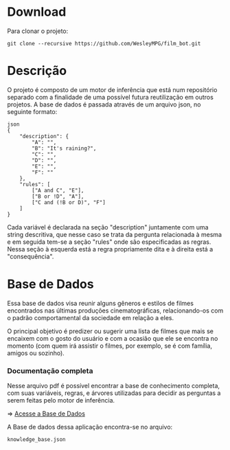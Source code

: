 
# Download

Para clonar o projeto:

	git clone --recursive https://github.com/WesleyMPG/film_bot.git

# Descrição
O projeto é composto de um motor de inferência que está num repositório separado com a finalidade de uma possível futura reutilização em outros projetos.
A base de dados é passada através de um arquivo json, no seguinte formato:


    json
	{
		"description": {
			"A": "",
			"B": "It's raining?",
			"C": "", 
			"D": "",
			"E": "",
			"F": ""
		},
		"rules": [
			["A and C", "E"],
			["B or !D", "A"],
			["C and (!B or D)", "F"]
		]
	}


Cada variável é declarada na seção "description" juntamente com uma string descritiva, que nesse caso se trata da pergunta relacionada à mesma e em seguida tem-se a seção "rules" onde são especificadas as regras. Nessa seção à esquerda está a regra propriamente dita e à direita  está a "consequência".

# Base de Dados

  Essa base de dados visa reunir alguns gêneros e estilos de filmes encontrados nas últimas produções cinematográficas, relacionando-os com o padrão comportamental da sociedade em relação a eles.

O principal objetivo é predizer ou sugerir uma lista de filmes que mais se encaixem com o gosto do usuário e com a ocasião que ele se encontra no momento (com quem irá assistir o filmes, por exemplo, se é com família, amigos ou sozinho).

	
### Documentação completa
 Nesse arquivo pdf é possível encontrar a base de conhecimento completa, com suas variáveis, regras, e árvores utilizadas para decidir as perguntas a serem feitas pelo motor de inferência.

=> [Acesse a Base de Dados](https://drive.google.com/file/d/1Y4bWL2h0d9lczzN-5qB-RudJEDcjcxYX/view?usp=sharing)

A Base de dados dessa aplicação encontra-se no arquivo: 

	knowledge_base.json
